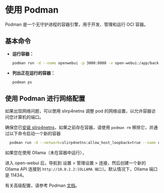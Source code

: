 
# 使用 Podman

Podman 是一个无守护进程的容器引擎，用于开发、管理和运行 OCI 容器。

## 基本命令

- **运行容器：**

  ```bash
  podman run -d --name openwebui -p 3000:8080 -v open-webui:/app/backend/data ghcr.io/open-webui/open-webui:main
  ```

- **列出正在运行的容器：**

  ```bash
  podman ps
  ```

## 使用 Podman 进行网络配置

如果出现网络问题，可以使用 slirp4netns 调整 pod 的网络设置，以允许容器访问您计算机的端口。

确保您已[安装 slirp4netns](https://github.com/rootless-containers/slirp4netns?tab=readme-ov-file#install)，如果之前存在容器，请使用 `podman rm` 移除它，并通过以下命令启动一个新的容器

```bash
  podman run -d --network=slirp4netns:allow_host_loopback=true --name openwebui -p 3000:8080 -v open-webui:/app/backend/data ghcr.io/open-webui/open-webui:main
```

如果您在使用 Ollama（未在容器中运行），

进入 open-webui 后，导航到 设置 > 管理设置 > 连接，然后创建一个新的 Ollama API 连接到 `http://10.0.2.2:[OLLAMA 端口]`。默认情况下，Ollama 端口是 11434。


有关高级配置，请参考 Podman [文档](https://podman.io/)。
